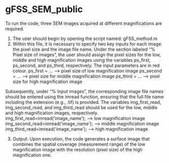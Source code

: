 # gFSS_SEM_public

To run the code, three SEM images acquired at different magnifications are required. 
1) The user should begin by opening the script named: gFSS_method.m
2) Within this file, it is necessary to specify two key inputs for each image: the pixel size and the image file name. Under the section labeled “% Pixel size of images”, the user should assign the pixel sizes for the low, middle and high magnification images using the variables ps_first, ps_second, and ps_third, respectively. The input parameters are in red colour.
ps_first = … --> pixel size of low magnification image
ps_second = … --> pixel size for middle magnification image
ps_third = … --> pixel size for high magnification image

Subsequently, under “% Input images”, the corresponding image file names should be entered using the imread function, ensuring that the full file name including the extension (e.g., .tif) is provided. The variables img_first_read, img_second_read, and img_third_read should be used for the low, middle and high magnification images, respectively. 
img_first_read=imread('image_name'); --> low magnification image
img_second_read=imread('image_name'); --> middle magnification image
img_third_read=imread('image_name'); --> high magnification image

3) Output: Upon execution, the code generates a surface image that combines the spatial coverage (measurement range) of the low magnification image with the resolution (pixel size) of the high magnification one.
